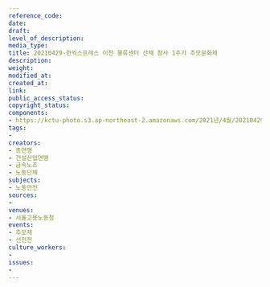 ```yaml
---
reference_code: 
date: 
draft: 
level_of_description: 
media_type: 
title: 20210429-한익스프레스 이천 물류센터 산재 참사 1주기 추모문화제
description: 
weight: 
modified_at: 
created_at: 
link: 
public_access_status: 
copyright_status: 
components:
- https://kctu-photo.s3.ap-northeast-2.amazonaws.com/2021년/4월/20210429-한익스프레스+이천+물류센터+산재+참사+1주기+추모문화제/_1DX0002.jpg
tags:
- 
creators:
- 총연맹
- 건설산업연맹
- 금속노조
- 노동단체
subjects:
- 노동안전
sources:
- 
venues:
- 서울고용노동청
events:
- 추모제
- 선전전
culture_workers:
- 
issues:
- 
---
```

